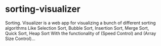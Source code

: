 # sorting-visualizer
Sorting. Visualizer is a web app 
for visualizing a bunch of different 
sorting algorithms Like Selection Sort, 
Bubble Sort, Insertion Sort, Merge Sort, 
Quick Sort, Heap Sort With the
 functionality of (Speed Control) and
 (Array Size Control)...
